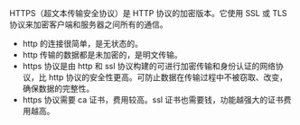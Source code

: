 HTTPS（超文本传输安全协议）是 HTTP 协议的加密版本。它使用 SSL 或 TLS 协议来加密客户端和服务器之间所有的通信。

- http 的连接很简单，是无状态的。
- http 传输的数据都是未加密的，是明文传输。
- https 协议是由 http 和 ssl 协议构建的可进行加密传输和身份认证的网络协议，比 http 协议的安全性更高。可防止数据在传输过程中不被窃取、改变，确保数据的完整性。
- https 协议需要 ca 证书，费用较高。ssl 证书也需要钱，功能越强大的证书费用越高。
